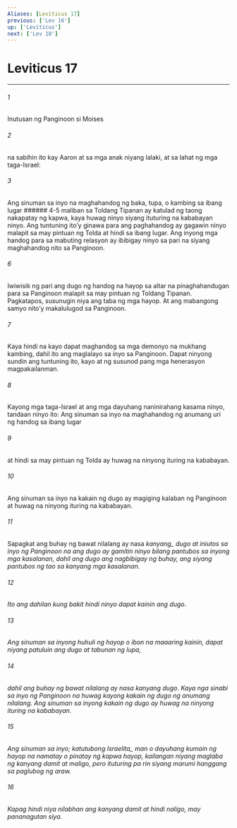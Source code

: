 ```yaml
---
Aliases: [Leviticus 17]
previous: ['Lev 16']
up: ['Leviticus']
next: ['Lev 18']
---
```

# Leviticus 17

***






















###### 1 










Inutusan ng Panginoon si Moises 





















###### 2 










na sabihin ito kay Aaron at sa mga anak niyang lalaki, at sa lahat ng mga taga-Israel: 





















###### 3 










Ang sinuman sa inyo na maghahandog ng baka, tupa, o kambing sa ibang lugar ###### 4-5 maliban sa Toldang Tipanan ay katulad ng taong nakapatay ng kapwa, kaya huwag ninyo siyang ituturing na kababayan ninyo. Ang tuntuning itoʼy ginawa para ang paghahandog ay gagawin ninyo malapit sa may pintuan ng Tolda at hindi sa ibang lugar. Ang inyong mga handog para sa mabuting relasyon ay ibibigay ninyo sa pari na siyang maghahandog nito sa Panginoon. 





















###### 6 










Iwiwisik ng pari ang dugo ng handog na hayop sa altar na pinaghahandugan para sa Panginoon malapit sa may pintuan ng Toldang Tipanan. Pagkatapos, susunugin niya ang taba ng mga hayop. At ang mabangong samyo nitoʼy makalulugod sa Panginoon. 





















###### 7 










Kaya hindi na kayo dapat maghandog sa mga demonyo na mukhang kambing, dahil ito ang maglalayo sa inyo sa Panginoon. Dapat ninyong sundin ang tuntuning ito, kayo at ng susunod pang mga henerasyon magpakailanman. 





















###### 8 










Kayong mga taga-Israel at ang mga dayuhang naninirahang kasama ninyo, tandaan ninyo ito: Ang sinuman sa inyo na maghahandog ng anumang uri ng handog sa ibang lugar 





















###### 9 










at hindi sa may pintuan ng Tolda ay huwag na ninyong ituring na kababayan. 





















###### 10 










Ang sinuman sa inyo na kakain ng dugo ay magiging kalaban ng Panginoon at huwag na ninyong ituring na kababayan. 





















###### 11 










Sapagkat ang buhay ng bawat nilalang ay nasa <i class="trans-change">kanyang_ dugo at iniutos sa inyo ng Panginoon na ang dugo ay gamitin ninyo bilang pantubos sa inyong mga kasalanan, dahil ang dugo ang nagbibigay ng buhay, ang siyang pantubos ng tao sa kanyang mga kasalanan. 





















###### 12 










Ito ang dahilan kung bakit hindi ninyo dapat kainin ang dugo. 





















###### 13 










Ang sinuman sa inyong huhuli ng hayop o ibon na maaaring kainin, dapat niyang patuluin ang dugo at tabunan ng lupa, 





















###### 14 










dahil ang buhay ng bawat nilalang ay nasa kanyang dugo. Kaya nga sinabi sa inyo ng Panginoon na huwag kayong kakain ng dugo ng anumang nilalang. Ang sinuman sa inyong kakain ng dugo ay huwag na ninyong ituring na kababayan. 





















###### 15 










Ang sinuman sa inyo; katutubong <i class="trans-change">Israelita_ man o dayuhang kumain ng hayop na namatay o pinatay ng kapwa hayop, kailangan niyang maglaba ng kanyang damit at maligo, pero ituturing pa rin siyang marumi hanggang sa paglubog ng araw. 





















###### 16 










Kapag hindi niya nilabhan ang kanyang damit at hindi naligo, may pananagutan siya.
